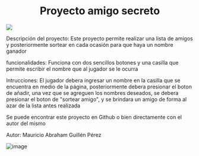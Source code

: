 <h1 align="center"> Proyecto amigo secreto </h1>

<p align="left">
   <img src="https://img.shields.io/badge/STATUS-%20COMPLETO-green">
   
   <p align="left"> Descripción del proyecto: Este proyecto permite realizar una lista de amigos y posteriormente sortear en cada ocasión para que haya un nombre ganador
   
<p align="left"> funcionalidades: Funciona con dos sencillos botones y una casilla que permite escribir el nombre que al jugador se le ocurra
<p align="left"> Intrucciones: El jugador debera ingresar un nombre en la casilla que se encuentra en medio de la página, posteriormente debera presionar el boton de añadir, una vez que se agreguen los nombres deseados, se debera presionar el boton de "sortear amigo", y se brindara un amigo de forma al azar de la lista antes realizada
<p align="left"> Se puede encontrar este proyecto en Github o bien directamente con el autor del mismo 
<p align="left"> Autor: Mauricio Abraham Guillén Pérez 

   
![image](https://github.com/user-attachments/assets/57724270-9d57-472b-8740-03173260df1e)
